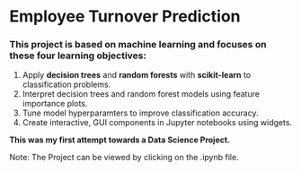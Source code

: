 # Employee Turnover Prediction

### This project is based on machine learning and focuses on these four learning objectives:

1. Apply __decision trees__ and __random forests__ with __scikit-learn__ to classification problems.
2. Interpret decision trees and random forest models using feature importance plots.
3. Tune model hyperparamters to improve classification accuracy.
4. Create interactive, GUI components in Jupyter notebooks using widgets.

__This was my first attempt towards a Data Science Project.__

Note: The Project can be viewed by clicking on the .ipynb file.
